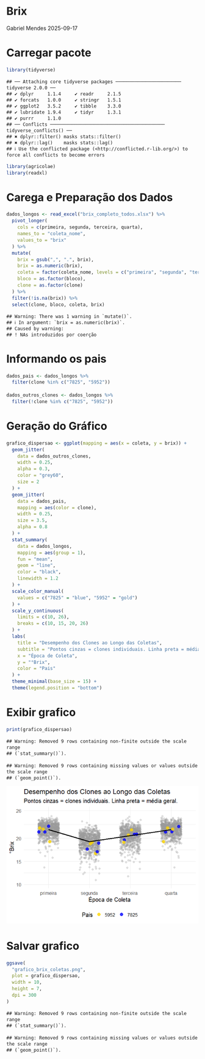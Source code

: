 Brix
================
Gabriel Mendes
2025-09-17

# Carregar pacote

``` r
library(tidyverse)
```

    ## ── Attaching core tidyverse packages ──────────────────────── tidyverse 2.0.0 ──
    ## ✔ dplyr     1.1.4     ✔ readr     2.1.5
    ## ✔ forcats   1.0.0     ✔ stringr   1.5.1
    ## ✔ ggplot2   3.5.2     ✔ tibble    3.3.0
    ## ✔ lubridate 1.9.4     ✔ tidyr     1.3.1
    ## ✔ purrr     1.1.0     
    ## ── Conflicts ────────────────────────────────────────── tidyverse_conflicts() ──
    ## ✖ dplyr::filter() masks stats::filter()
    ## ✖ dplyr::lag()    masks stats::lag()
    ## ℹ Use the conflicted package (<http://conflicted.r-lib.org/>) to force all conflicts to become errors

``` r
library(agricolae)
library(readxl)
```

# Carega e Preparação dos Dados

``` r
dados_longos <- read_excel("brix_completo_todos.xlsx") %>%
  pivot_longer(
    cols = c(primeira, segunda, terceira, quarta),
    names_to = "coleta_nome",
    values_to = "brix"
  ) %>%
  mutate(
    brix = gsub(",", ".", brix),
    brix = as.numeric(brix),
    coleta = factor(coleta_nome, levels = c("primeira", "segunda", "terceira", "quarta")),
    bloco = as.factor(bloco),
    clone = as.factor(clone)
  ) %>%
  filter(!is.na(brix)) %>%
  select(clone, bloco, coleta, brix)
```

    ## Warning: There was 1 warning in `mutate()`.
    ## ℹ In argument: `brix = as.numeric(brix)`.
    ## Caused by warning:
    ## ! NAs introduzidos por coerção

# Informando os pais

``` r
dados_pais <- dados_longos %>%
  filter(clone %in% c("7825", "5952"))

dados_outros_clones <- dados_longos %>%
  filter(!clone %in% c("7825", "5952"))
```

# Geração do Gráfico

``` r
grafico_dispersao <- ggplot(mapping = aes(x = coleta, y = brix)) +
  geom_jitter(
    data = dados_outros_clones,
    width = 0.25,
    alpha = 0.3,
    color = "grey60",
    size = 2
  ) +
  geom_jitter(
    data = dados_pais,
    mapping = aes(color = clone),
    width = 0.25,
    size = 3.5,
    alpha = 0.8
  ) +
  stat_summary(
    data = dados_longos,
    mapping = aes(group = 1),
    fun = "mean",
    geom = "line",
    color = "black",
    linewidth = 1.2
  ) +
  scale_color_manual(
    values = c("7825" = "blue", "5952" = "gold")
  ) +
  scale_y_continuous(
    limits = c(10, 26),
    breaks = c(10, 15, 20, 26)
  ) +
  labs(
    title = "Desempenho dos Clones ao Longo das Coletas",
    subtitle = "Pontos cinzas = clones individuais. Linha preta = média geral.",
    x = "Época de Coleta",
    y = "°Brix",
    color = "Pais"
  ) +
  theme_minimal(base_size = 15) +
  theme(legend.position = "bottom")
```

# Exibir grafico

``` r
print(grafico_dispersao)
```

    ## Warning: Removed 9 rows containing non-finite outside the scale range
    ## (`stat_summary()`).

    ## Warning: Removed 9 rows containing missing values or values outside the scale range
    ## (`geom_point()`).

![](README_files/figure-gfm/unnamed-chunk-5-1.png)<!-- -->

# Salvar grafico

``` r
ggsave(
  "grafico_brix_coletas.png",
  plot = grafico_dispersao,
  width = 10,
  height = 7,
  dpi = 300
)
```

    ## Warning: Removed 9 rows containing non-finite outside the scale range
    ## (`stat_summary()`).

    ## Warning: Removed 9 rows containing missing values or values outside the scale range
    ## (`geom_point()`).
